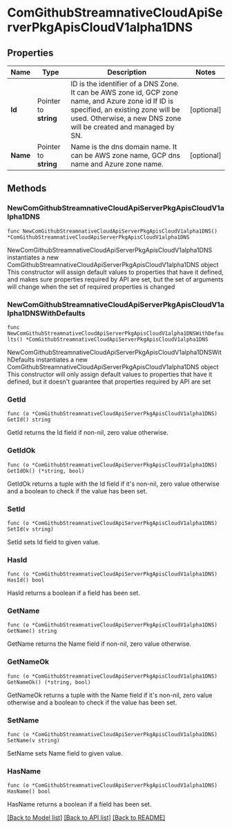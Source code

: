 # ComGithubStreamnativeCloudApiServerPkgApisCloudV1alpha1DNS

## Properties

Name | Type | Description | Notes
------------ | ------------- | ------------- | -------------
**Id** | Pointer to **string** | ID is the identifier of a DNS Zone. It can be AWS zone id, GCP zone name, and Azure zone id If ID is specified, an existing zone will be used. Otherwise, a new DNS zone will be created and managed by SN. | [optional] 
**Name** | Pointer to **string** | Name is the dns domain name. It can be AWS zone name, GCP dns name and Azure zone name. | [optional] 

## Methods

### NewComGithubStreamnativeCloudApiServerPkgApisCloudV1alpha1DNS

`func NewComGithubStreamnativeCloudApiServerPkgApisCloudV1alpha1DNS() *ComGithubStreamnativeCloudApiServerPkgApisCloudV1alpha1DNS`

NewComGithubStreamnativeCloudApiServerPkgApisCloudV1alpha1DNS instantiates a new ComGithubStreamnativeCloudApiServerPkgApisCloudV1alpha1DNS object
This constructor will assign default values to properties that have it defined,
and makes sure properties required by API are set, but the set of arguments
will change when the set of required properties is changed

### NewComGithubStreamnativeCloudApiServerPkgApisCloudV1alpha1DNSWithDefaults

`func NewComGithubStreamnativeCloudApiServerPkgApisCloudV1alpha1DNSWithDefaults() *ComGithubStreamnativeCloudApiServerPkgApisCloudV1alpha1DNS`

NewComGithubStreamnativeCloudApiServerPkgApisCloudV1alpha1DNSWithDefaults instantiates a new ComGithubStreamnativeCloudApiServerPkgApisCloudV1alpha1DNS object
This constructor will only assign default values to properties that have it defined,
but it doesn't guarantee that properties required by API are set

### GetId

`func (o *ComGithubStreamnativeCloudApiServerPkgApisCloudV1alpha1DNS) GetId() string`

GetId returns the Id field if non-nil, zero value otherwise.

### GetIdOk

`func (o *ComGithubStreamnativeCloudApiServerPkgApisCloudV1alpha1DNS) GetIdOk() (*string, bool)`

GetIdOk returns a tuple with the Id field if it's non-nil, zero value otherwise
and a boolean to check if the value has been set.

### SetId

`func (o *ComGithubStreamnativeCloudApiServerPkgApisCloudV1alpha1DNS) SetId(v string)`

SetId sets Id field to given value.

### HasId

`func (o *ComGithubStreamnativeCloudApiServerPkgApisCloudV1alpha1DNS) HasId() bool`

HasId returns a boolean if a field has been set.

### GetName

`func (o *ComGithubStreamnativeCloudApiServerPkgApisCloudV1alpha1DNS) GetName() string`

GetName returns the Name field if non-nil, zero value otherwise.

### GetNameOk

`func (o *ComGithubStreamnativeCloudApiServerPkgApisCloudV1alpha1DNS) GetNameOk() (*string, bool)`

GetNameOk returns a tuple with the Name field if it's non-nil, zero value otherwise
and a boolean to check if the value has been set.

### SetName

`func (o *ComGithubStreamnativeCloudApiServerPkgApisCloudV1alpha1DNS) SetName(v string)`

SetName sets Name field to given value.

### HasName

`func (o *ComGithubStreamnativeCloudApiServerPkgApisCloudV1alpha1DNS) HasName() bool`

HasName returns a boolean if a field has been set.


[[Back to Model list]](../README.md#documentation-for-models) [[Back to API list]](../README.md#documentation-for-api-endpoints) [[Back to README]](../README.md)


